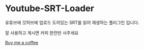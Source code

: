 # Youtube-SRT-Loader
유튜브에 깃허브에 업로드 도어있는 SRT를 읽어 재생하는 플러그인 입니다.

잘 사용하고 계시면 커피 한잔만 사주세요

[Buy me a coffee](buymeacoffee.com/TinyUD)
